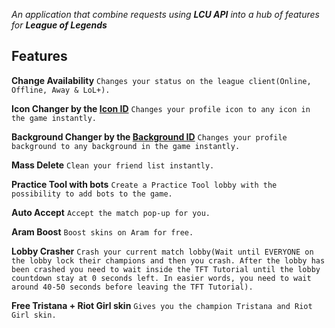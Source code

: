 *An application that combine requests using **LCU API** into a hub of features for **League of Legends***

## Features
**Change Availability**
```Changes your status on the league client(Online, Offline, Away & LoL+).```

**Icon Changer by the [Icon ID](https://raw.communitydragon.org/latest/plugins/rcp-be-lol-game-data/global/default/v1/profile-icons/)**
```Changes your profile icon to any icon in the game instantly.```

**Background Changer by the [Background ID](https://raw.communitydragon.org/latest/plugins/rcp-be-lol-game-data/global/default/v1/champion-splashes/)**
```Changes your profile background to any background in the game instantly.```

**Mass Delete**
```Clean your friend list instantly.```
        
**Practice Tool with bots**
```Create a Practice Tool lobby with the possibility to add bots to the game.```

**Auto Accept**
```Accept the match pop-up for you.```

**Aram Boost**
```Boost skins on Aram for free.```

**Lobby Crasher**
```Crash your current match lobby(Wait until EVERYONE on the lobby lock their champions and then you crash. After the lobby has been crashed you need to wait inside the TFT Tutorial until the lobby countdown stay at 0 seconds left. In easier words, you need to wait around 40-50 seconds before leaving the TFT Tutorial).```

**Free Tristana + Riot Girl skin**
```Gives you the champion Tristana and Riot Girl skin.```




